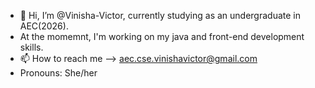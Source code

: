 - 👋 Hi, I’m @Vinisha-Victor, currently studying as an undergraduate in AEC(2026).
-  At the momemnt, I'm working on my java and front-end development skills.
- 📫 How to reach me --> aec.cse.vinishavictor@gmail.com
-  Pronouns: She/her

<!---
Vinisha-Victor/Vinisha-Victor is a ✨ special ✨ repository because its `README.md` (this file) appears on your GitHub profile.
You can click the Preview link to take a look at your changes.
--->
